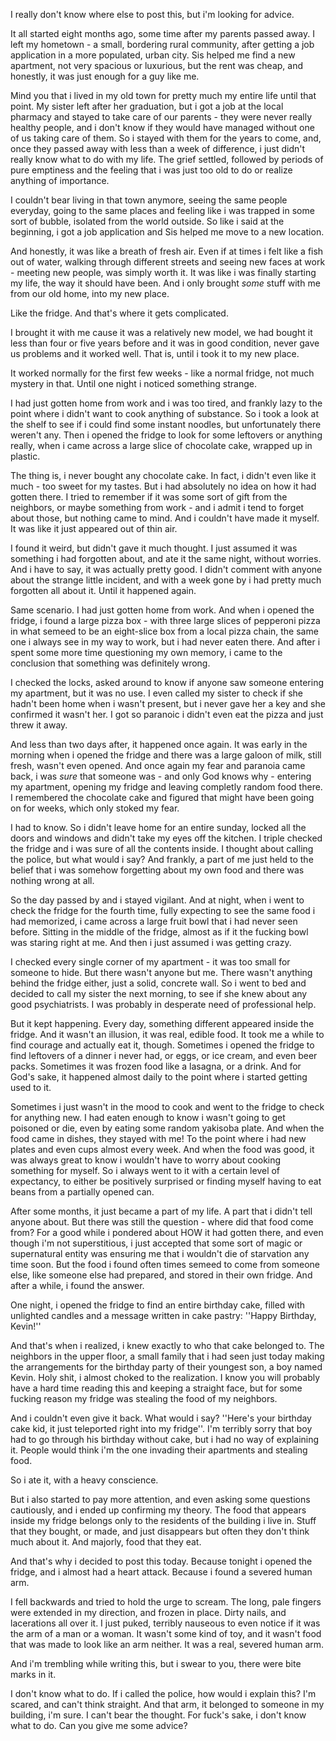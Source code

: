 I really don't know where else to post this, but i'm looking for advice.

It all started eight months ago, some time after my parents passed away. I left my hometown - a small, bordering rural community, after getting a job application in a more populated, urban city. Sis helped me find a new apartment, not very spacious or luxurious, but the rent was cheap, and honestly, it was just enough for a guy like me.

Mind you that i lived in my old town for pretty much my entire life until that point. My sister left after her graduation, but i got a job at the local pharmacy and stayed to take care of our parents - they were never really healthy people, and i don't know if they would have managed without one of us taking care of them. So i stayed with them for the years to come, and, once they passed away with less than a week of difference, i just didn't really know what to do with my life. The grief settled, followed by periods of pure emptiness and the feeling that i was just too old to do or realize anything of importance.

I couldn't bear living in that town anymore, seeing the same people everyday, going to the same places and feeling like i was trapped in some sort of bubble, isolated from the world outside. So like i said at the beginning, i got a job application and Sis helped me move to a new location.

And honestly, it was like a breath of fresh air. Even if at times i felt like a fish out of water, walking through different streets and seeing new faces at work - meeting new people,  was simply worth it. It was like i was finally starting my life, the way it should have been. And i only brought *some* stuff with me from our old home, into my new place.

Like the fridge. And that's where it gets complicated.

I brought it with me cause it was a relatively new model, we had bought it less than four or five years before and it was in good condition, never gave us problems and it worked well. That is, until i took it to my new place.

It worked normally for the first few weeks - like a normal fridge, not much mystery in that. Until one night i noticed something strange.

I had just gotten home from work and i was too tired, and frankly lazy to the point where i didn't want to cook anything of substance. So i took a look at the shelf to see if i could find some instant noodles, but unfortunately there weren't any. Then i opened the fridge to look for some leftovers or anything really, when i came across a large slice of chocolate cake, wrapped up in plastic.

The thing is, i never bought any chocolate cake. In fact, i didn't even like it much - too sweet for my tastes. But i had absolutely no idea on how it had gotten there. I tried to remember if it was some sort of gift from the neighbors, or maybe something from work - and i admit i tend to forget about those, but nothing came to mind. And i couldn't have made it myself. It was like it just appeared out of thin air.

I found it weird, but didn't gave it much thought. I just assumed it was something i had forgotten about, and ate it the same night, without worries. And i have to say, it was actually pretty good. I didn't comment with anyone about the strange little incident, and with a week gone by i had pretty much forgotten all about it. Until it happened again.

Same scenario. I had just gotten home from work. And when i opened the fridge, i found a large pizza box - with three large slices of pepperoni pizza in what semeed to be an eight-slice box from a local pizza chain, the same one i always see in my way to work, but i had never eaten there. And after i spent some more time questioning my own memory, i came to the conclusion that something was definitely wrong.

I checked the locks, asked around to know if anyone saw someone entering my apartment, but it was no use. I even called my sister to check if she hadn't been home when i wasn't present, but i never gave her a key and she confirmed it wasn't her. I got so paranoic i didn't even eat the pizza and just threw it away.

And less than two days after, it happened once again. It was early in the morning when i opened the fridge and there was a large galoon of milk, still fresh, wasn't even opened. And once again my fear and paranoia came back, i was *sure* that someone was - and only God knows why - entering my apartment, opening my fridge and leaving completly random food there. I remembered the chocolate cake and figured that might have been going on for weeks, which only stoked my fear.

I had to know. So i didn't leave home for an entire sunday, locked all the doors and windows and didn't take my eyes off the kitchen. I triple checked the fridge and i was sure of all the contents inside. I thought about calling the police, but what would i say? And frankly, a part of me just held to the belief that i was somehow forgetting about my own food and there was nothing wrong at all.

So the day passed by and i stayed vigilant. And at night, when i went to check the fridge for the fourth time, fully expecting to see the same food i had memorized, i came across a large fruit bowl that i had never seen before. Sitting in the middle of the fridge, almost as if it the fucking bowl was staring right at me. And then i just assumed i was getting crazy.

I checked every single corner of my apartment - it was too small for someone to hide. But there wasn't anyone but me. There wasn't anything behind the fridge either, just a solid, concrete wall. So i went to bed and decided to call my sister the next morning, to see if she knew about any good psychiatrists. I was probably in desperate need of professional help.

But it kept happening. Every day, something different appeared inside the fridge. And it wasn't an illusion, it was real, edible food. It took me a while to find courage and actually eat it, though. Sometimes i opened the fridge to find leftovers of a dinner i never had, or eggs, or ice cream, and even beer packs. Sometimes it was frozen food like a lasagna, or a drink. And for God's sake, it happened almost daily to the point where i started getting used to it.

Sometimes i just wasn't in the mood to cook and went to the fridge to check for anything new. I had eaten enough to know i wasn't going to get poisoned or die, even by eating some random yakisoba plate. And when the food came in dishes, they stayed with me! To the point where i had new plates and even cups almost every week. And when the food was good, it was always great to know i wouldn't have to worry about cooking something for myself. So i always went to it with a certain level of expectancy, to either be positively surprised or finding myself having to eat beans from a partially opened can.

After some months, it just became a part of my life. A part that i didn't tell anyone about. But there was still the question - where did that food come from? For a good while i pondered about HOW it had gotten there, and even though i'm not superstitious, i just accepted that some sort of magic or supernatural entity was ensuring me that i wouldn't die of starvation any time soon. But the food i found often times semeed to come from someone else, like someone else had prepared, and stored in their own fridge. And after a while, i found the answer.

One night, i opened the fridge to find an entire birthday cake, filled with unlighted candles and a message written in cake pastry: ''Happy Birthday, Kevin!''

And that's when i realized, i knew exactly to who that cake belonged to. The neighbors in the upper floor, a small family that i had seen just today making the arrangements for the birthday party of their youngest son, a boy named Kevin. Holy shit, i almost choked to the realization. I know you will probably have a hard time reading this and keeping a straight face, but for some fucking reason my fridge was stealing the food of my neighbors.

And i couldn't even give it back. What would i say? ''Here's your birthday cake kid, it just teleported right into my fridge''. I'm terribly sorry that boy had to go through his birthday without cake, but i had no way of explaining it. People would think i'm the one invading their apartments and stealing food.

So i ate it, with a heavy conscience.

But i also started to pay more attention, and even asking some questions cautiously, and i ended up confirming my theory. The food that appears inside my fridge belongs only to the residents of the building i live in. Stuff that they bought, or made, and just disappears but often they don't think much about it. And majorly, food that they eat.

And that's why i decided to post this today. Because tonight i opened the fridge, and i almost had a heart attack. Because i found a severed human arm.

I fell backwards and tried to hold the urge to scream. The long, pale fingers were extended in my direction, and frozen in place. Dirty nails, and lacerations all over it. I just puked, terribly nauseous to even notice if it was the arm of a man or a woman. It wasn't some kind of toy, and it wasn't food that was made to look like an arm neither. It was a real, severed human arm.

And i'm trembling while writing this, but i swear to you, there were bite marks in it.

I don't know what to do. If i called the police, how would i explain this? I'm scared, and can't think straight. And that arm, it belonged to someone in my building, i'm sure. I can't bear the thought. For fuck's sake, i don't know what to do. Can you give me some advice?